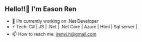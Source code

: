 ## Hello!!👋️ I'm Eason Ren

- 🔭 I’m currently working on .Net Developer
- ⚡ Tech: C# | JS | .Net | .Net Core | Azure | Html | Sql server |
- 📫 How to reach me: jrenyi.h@gmail.com


<!--
**EasonRen/EasonRen** is a ✨ _special_ ✨ repository because its `README.md` (this file) appears on your GitHub profile.

Here are some ideas to get you started:

- 🔭 I’m currently working on ...
- 🌱 I’m currently learning ...
- 👯 I’m looking to collaborate on ...
- 🤔 I’m looking for help with ...
- 💬 Ask me about ...
- 📫 How to reach me: ...
- 😄 Pronouns: ...
- ⚡ Fun fact: ...
-->
